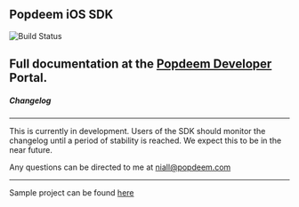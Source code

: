 ## Popdeem iOS SDK
![Build Status](https://travis-ci.org/Popdeem/Popdeem-SDK-iOS.svg?branch=master)

Full documentation at the [Popdeem Developer](http://www.popdeem.com/developer/iosdocs "iOS Docs") Portal.
-----
##### Changelog
-----
This is currently in development. Users of the SDK should monitor the changelog until a period of stability is reached. We expect this to be in the near future.

Any questions can be directed to me at niall@popdeem.com

-----
Sample project can be found [here](https://github.com/Popdeem/Popdeem-Social-Login-Example "here")

